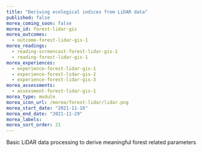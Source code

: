 ```yaml
---
title: "Deriving ecological indices from LiDAR data"
published: false
morea_coming_soon: false
morea_id: forest-lidar-gis
morea_outcomes:
  - outcome-forest-lidar-gis-1
morea_readings:
  - reading-screencast-forest-lidar-gis-1
  - reading-forest-lidar-gis-1
morea_experiences:
  - experience-forest-lidar-gis-1
  - experience-forest-lidar-gis-2
  - experience-forest-lidar-gis-3
morea_assessments:
  - assessment-forest-lidar-gis-1
morea_type: module
morea_icon_url: /morea/forest-lidar/lidar.png
morea_start_date: "2021-11-16"
morea_end_date: "2021-11-29"
morea_labels:
morea_sort_order: 21
---
```


Basic LiDAR data processing to derive meaningful forest related parameters
